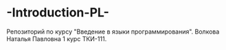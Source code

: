 # -Introduction-PL-
Репозиторий по курсу "Введение в языки программирования".
Волкова Наталья Павловна 1 курс ТКИ-111.
